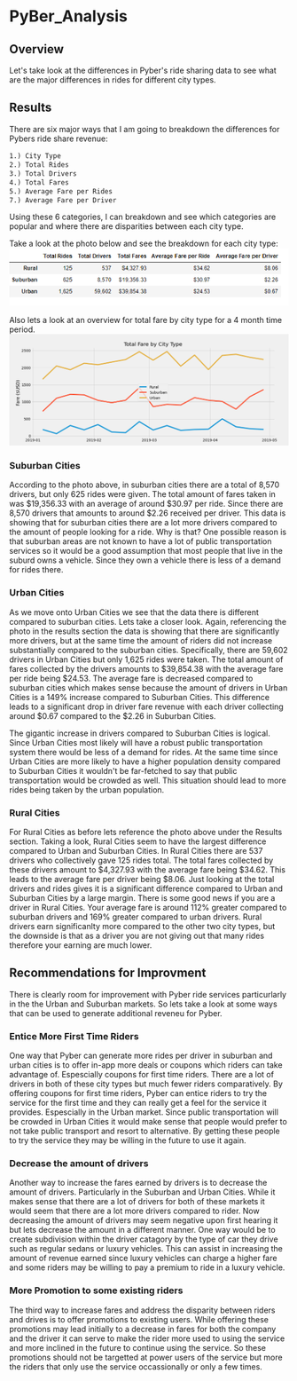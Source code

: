 # PyBer_Analysis

## Overview
Let's take look at the differences in Pyber's ride sharing data to see what are the major differences in rides for different city types.

## Results
There are six major ways that I am going to breakdown the differences for Pybers ride share revenue:

	1.) City Type 
	2.) Total Rides
	3.) Total Drivers
	4.) Total Fares
	5.) Average Fare per Rides
	7.) Average Fare per Driver

Using these 6 categories, I can breakdown and see which categories are popular and where there are disparities between each city type.

Take a look at the photo below and see the breakdown for each city type:
	<img src="https://github.com/Changscorner/PyBer_Analysis/blob/main/Resources/breakdown.png?raw=true">

Also lets a look at an overview for total fare by city type for a 4 month time period.
	<img src="https://github.com/Changscorner/PyBer_Analysis/blob/main/Analysis/Total%20Fare%20by%20City%20Type%20Chart.png?raw=true">
	
### Suburban Cities
According to the photo above, in suburban cities there are a total of 8,570 drivers, but only 625 rides were given. The total amount of fares taken in was $19,356.33 with an average of around $30.97 per ride. Since there are 8,570 drivers that amounts to around $2.26 received per driver. This data is showing that for suburban cities there are a lot more drivers compared to the amount of people looking for a ride. Why is that? One possible reason is that suburban areas are not known to have a lot of public transportation services so it would be a good assumption that most people that live in the suburd owns a vehicle. Since they own a vehicle there is less of a demand for rides there.

### Urban Cities
As we move onto Urban Cities we see that the data there is different compared to suburban cities. Lets take a closer look. Again, referencing the photo in the results section the data is showing that there are significantly more drivers, but at the same time the amount of riders did not increase substantially compared to the suburban cities. Specifically, there are 59,602 drivers in Urban Cities but only 1,625 rides were taken. The total amount of fares collected by the drivers amounts to $39,854.38 with the average fare per ride being $24.53. The average fare is decreased compared to suburban cities which makes sense because the amount of drivers in Urban Cities is a 149% increase compared to Suburban Cities. This difference leads to a significant drop in driver fare revenue with each driver collecting around $0.67 compared to the $2.26 in Suburban Cities. 

The gigantic increase in drivers compared to Suburban Cities is logical. Since Urban Cities most likely will have a robust public transportation system there would be less of a demand for rides. At the same time since Urban Cities are more likely to have a higher population density compared to Suburban Cities it wouldn't be far-fetched to say that public transportation would be crowded as well. This situation should lead to more rides being taken by the urban population. 

### Rural Cities
For Rural Cities as before lets reference the photo above under the Results section. Taking a look, Rural Cities seem to have the largest difference compared to Urban and Suburban Cities. In Rural Cities there are 537 drivers who collectively gave 125 rides total. The total fares collected by these drivers amount to $4,327.93 with the average fare being $34.62. This leads to the average fare per driver being $8.06. Just looking at the total drivers and rides gives it is a significant difference compared to Urban and Suburban Cities by a large margin. There is some good news if you are a driver in Rural Cities. Your average fare is around 112% greater compared to suburban drivers and 169% greater compared to urban drivers. Rural drivers earn significanlty more compared to the other two city types, but the downside is that as a driver you are not giving out that many rides therefore your earning are much lower.

## Recommendations for Improvment
There is clearly room for improvement with Pyber ride services particurlarly in the the Urban and Suburban markets. So lets take a look at some ways that can be used to generate additional reveneu for Pyber.

### Entice More First Time Riders
One way that Pyber can generate more rides per driver in suburban and urban cities is to offer in-app more deals or coupons which riders can take advantage of. Espescially coupons for first time riders. There are a lot of drivers in both of these city types but much fewer riders comparatively. By offering coupons for first time riders, Pyber can entice riders to try the service for the first time and they can really get a feel for the service it provides. Espescially in the Urban market. Since public transportation will be crowded in Urban Cities it would make sense that people would prefer to not take public transport and resort to alternative. By getting these people to try the service they may be willing in the future to use it again.

### Decrease the amount of drivers
Another way to increase the fares earned by drivers is to decrease the amount of drivers. Particularly in the Suburban and Urban Cities. While it makes sense that there are a lot of drivers for both of these markets it would seem that there are a lot more drivers compared to rider. Now decreasing the amount of drivers may seem negative upon first hearing it but lets decrease the amount in a different manner. One way would be to create subdivision within the driver catagory by the type of car they drive such as regular sedans or luxury vehicles. This can assist in increasing the amount of revenue earned since luxury vehicles can charge a higher fare and some riders may be willing to pay a premium to ride in a luxury vehicle.

### More Promotion to some existing riders
The third way to increase fares and address the disparity between riders and drives is to offer promotions to existing users. While offering these promotions may lead initially to a decrease in fares for both the company and the driver it can serve to make the rider more used to using the service and more inclined in the future to continue using the service. So these promotions should not be targetted at power users of the service but more the riders that only use the service occassionally or only a few times.
 
